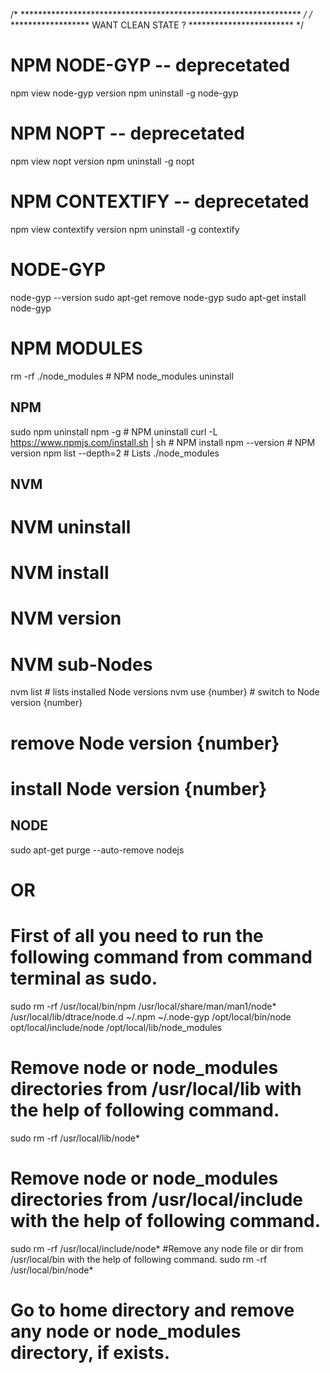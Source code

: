 /* **************************************************************** */
/* ******************  WANT CLEAN STATE ?  ************************ */

# NPM NODE-GYP -- deprecetated
npm view node-gyp version
npm uninstall -g node-gyp

# NPM NOPT -- deprecetated
npm view nopt version
npm uninstall -g nopt 

# NPM CONTEXTIFY -- deprecetated
npm view contextify version
npm uninstall -g contextify

# NODE-GYP
node-gyp --version
sudo apt-get remove node-gyp
sudo apt-get install node-gyp

# NPM MODULES
rm -rf ./node_modules				# NPM node_modules uninstall

## NPM
sudo npm uninstall npm -g			# NPM uninstall
curl -L https://www.npmjs.com/install.sh | sh	# NPM install
npm --version					# NPM version
npm list --depth=2				# Lists ./node_modules

## NVM
# NVM uninstall
# NVM install
# NVM version

# NVM sub-Nodes
nvm list					# lists installed Node versions
nvm use {number} 				# switch to Node version {number}
# remove Node version {number}
# install Node version {number} 

## NODE
sudo apt-get purge --auto-remove nodejs
# OR
# First of all you need to run the following command from command terminal as sudo.
sudo rm -rf /usr/local/bin/npm /usr/local/share/man/man1/node* /usr/local/lib/dtrace/node.d ~/.npm ~/.node-gyp /opt/local/bin/node opt/local/include/node /opt/local/lib/node_modules
# Remove node or node_modules directories from /usr/local/lib with the help of following command.
sudo rm -rf /usr/local/lib/node*
# Remove node or node_modules directories from /usr/local/include with the help of following command.
sudo rm -rf /usr/local/include/node*
#Remove any node file or dir from /usr/local/bin with the help of following command.
sudo rm -rf /usr/local/bin/node*
# Go to home directory and remove any node or node_modules directory, if exists.
